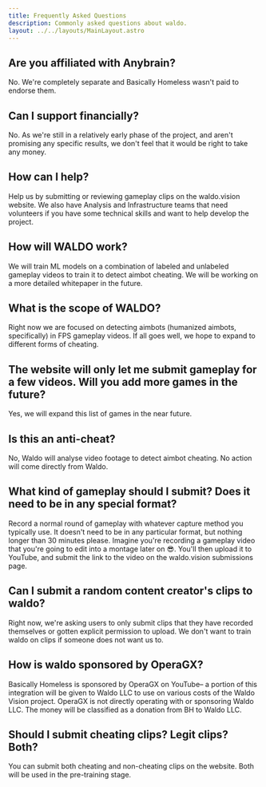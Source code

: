 ```yaml
---
title: Frequently Asked Questions
description: Commonly asked questions about waldo.
layout: ../../layouts/MainLayout.astro
---
```


## Are you affiliated with Anybrain?

No. We're completely separate and Basically Homeless wasn't paid to endorse them.

## Can I support financially?

No. As we're still in a relatively early phase of the project, and aren't promising any specific results, we don't feel that it would be right to take any money.

## How can I help?

Help us by submitting or reviewing gameplay clips on the waldo.vision website. We also have Analysis and Infrastructure teams that need volunteers if you have some technical skills and want to help develop the project.

## How will WALDO work?

We will train ML models on a combination of labeled and unlabeled gameplay videos to train it to detect aimbot cheating. We will be working on a more detailed whitepaper in the future.

## What is the scope of WALDO?

Right now we are focused on detecting aimbots (humanized aimbots, specifically) in FPS gameplay videos. If all goes well, we hope to expand to different forms of cheating.

## The website will only let me submit gameplay for a few videos. Will you add more games in the future?

Yes, we will expand this list of games in the near future.

## Is this an anti-cheat?

No, Waldo will analyse video footage to detect aimbot cheating. No action will come directly from Waldo.

## What kind of gameplay should I submit? Does it need to be in any special format?

Record a normal round of gameplay with whatever capture method you typically use. It doesn't need to be in any particular format, but nothing longer than 30 minutes please. Imagine you're recording a gameplay video that you're going to edit into a montage later on 😎. You'll then upload it to YouTube, and submit the link to the video on the waldo.vision submissions page.

## Can I submit a random content creator's clips to waldo?

Right now, we're asking users to only submit clips that they have recorded themselves or gotten explicit permission to upload. We don't want to train waldo on clips if someone does not want us to.

## How is waldo sponsored by OperaGX?

Basically Homeless is sponsored by OperaGX on YouTube– a portion of this integration will be given to Waldo LLC to use on various costs of the Waldo Vision project. OperaGX is not directly operating with or sponsoring Waldo LLC. The money will be classified as a donation from BH to Waldo LLC.

## Should I submit cheating clips? Legit clips? Both?

You can submit both cheating and non-cheating clips on the website. Both will be used in the pre-training stage.
